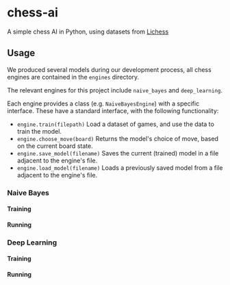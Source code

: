 # chess-ai
A simple chess AI in Python,
using datasets from [Lichess](https://database.lichess.org/)

## Usage

We produced several models during our development process,
all chess engines are contained in the `engines` directory.

The relevant engines for this project include `naive_bayes` and `deep_learning`.

Each engine provides a class (e.g. `NaiveBayesEngine`) with a specific interface.
These have a standard interface, with the following functionality:
* `engine.train(filepath)` Load a dataset of games,
  and use the data to train the model.
* `engine.choose_move(board)` Returns the model's choice of move, 
  based on the current board state. 
* `engine.save_model(filename)` Saves the current (trained) model in a file 
  adjacent to the engine's file.
* `engine.load_model(filename)` Loads a previously saved model from a file
  adjacent to the engine's file.


### Naive Bayes

#### Training

#### Running

### Deep Learning

#### Training

#### Running

